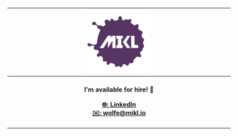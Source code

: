 <div align="center">
  <table>
    <thead>
      <tr>
        <th colspan="3" width="800px">
          <div>
            <a href="https://mikl.io" target="_blank">
              <img
                width="144px"
                height="144px"
                src="./img/mikl-logo.svg"
                alt="MIKL icon"
              />
            </a>
          </div>
        </th>
      </tr>
    </thead>
    <tr>
      <th colspan="3">
          <br />
        <div align="center">
          <span>I'm available for hire! 👀</span> 
          <br />
          <br />
          <div align="center" width="200px">
          <a href="https://www.linkedin.com/in/miklwolfe/" target="_blank"
            >🌐: LinkedIn</a
          >
          <br />
          <a href="mailto:wolfe@mikl.io" target="_blank">✉️: wolfe@mikl.io</a>
          </div>
        </div>
          <br />
      </th>
    </tr>
  </table>
</div>
